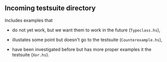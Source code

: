 Incoming testsuite directory
----------------------------

Includes examples that

* do not yet work, but we want them to work in the future (`Typeclass.hs`),

* illustates some point but doesn't go to the testsuite (`Counterexample.hs`),

* have been investigated before but has more proper examples it the testsuite (`Xor.hs`).

